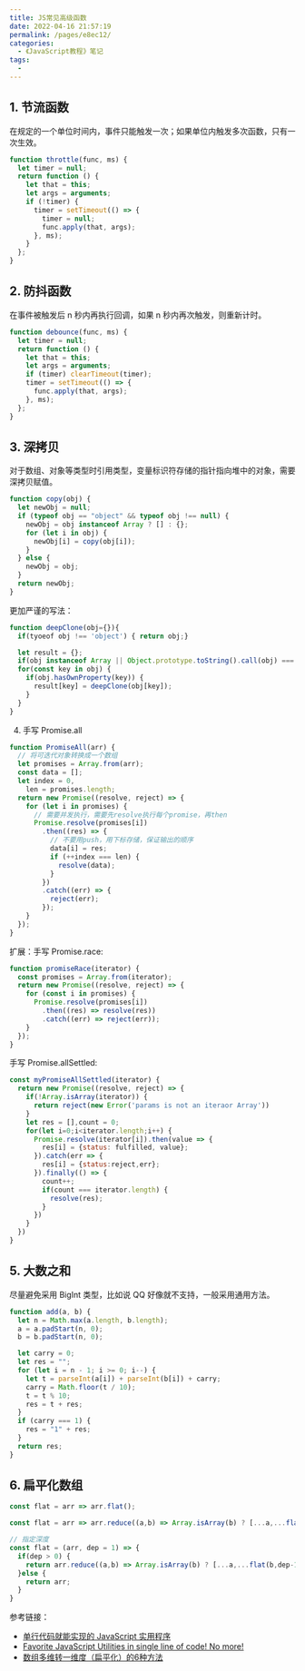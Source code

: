 ```yaml
---
title: JS常见高级函数
date: 2022-04-16 21:57:19
permalink: /pages/e8ec12/
categories:
  - 《JavaScript教程》笔记
tags:
  -
---
```


## 1. 节流函数

在规定的一个单位时间内，事件只能触发一次；如果单位内触发多次函数，只有一次生效。

```js
function throttle(func, ms) {
  let timer = null;
  return function () {
    let that = this;
    let args = arguments;
    if (!timer) {
      timer = setTimeout(() => {
        timer = null;
        func.apply(that, args);
      }, ms);
    }
  };
}
```

## 2. 防抖函数

在事件被触发后 n 秒内再执行回调，如果 n 秒内再次触发，则重新计时。

```js
function debounce(func, ms) {
  let timer = null;
  return function () {
    let that = this;
    let args = arguments;
    if (timer) clearTimeout(timer);
    timer = setTimeout(() => {
      func.apply(that, args);
    }, ms);
  };
}
```

## 3. 深拷贝

对于数组、对象等类型时引用类型，变量标识符存储的指针指向堆中的对象，需要深拷贝赋值。

```js
function copy(obj) {
  let newObj = null;
  if (typeof obj == "object" && typeof obj !== null) {
    newObj = obj instanceof Array ? [] : {};
    for (let i in obj) {
      newObj[i] = copy(obj[i]);
    }
  } else {
    newObj = obj;
  }
  return newObj;
}
```

更加严谨的写法：

```js
function deepClone(obj={}){
  if(tyoeof obj !== 'object') { return obj;}

  let result = {};
  if(obj instanceof Array || Object.prototype.toString().call(obj) === '[object Arrray]') { result = [];}
  for(const key in obj) {
    if(obj.hasOwnProperty(key)) {
      result[key] = deepClone(obj[key]);
    }
  }
}
```

4. 手写 Promise.all

```js
function PromiseAll(arr) {
  // 将可迭代对象转换成一个数组
  let promises = Array.from(arr);
  const data = [];
  let index = 0,
    len = promises.length;
  return new Promise((resolve, reject) => {
    for (let i in promises) {
      // 需要并发执行，需要先resolve执行每个promise，再then
      Promise.resolve(promises[i])
        .then((res) => {
          // 不要用push，用下标存储，保证输出的顺序
          data[i] = res;
          if (++index === len) {
            resolve(data);
          }
        })
        .catch((err) => {
          reject(err);
        });
    }
  });
}
```

扩展：手写 Promise.race:

```js
function promiseRace(iterator) {
  const promises = Array.from(iterator);
  return new Promise((resolve, reject) => {
    for (const i in promises) {
      Promise.resolve(promises[i])
        .then((res) => resolve(res))
        .catch((err) => reject(err));
    }
  });
}
```

手写 Promise.allSettled:

```js
const myPromiseAllSettled(iterator) {
  return new Promise((resolve, reject) => {
    if(!Array.isArray(iterator)) {
      return reject(new Error('params is not an iteraor Array'))
    }
    let res = [],count = 0;
    for(let i=0;i<iterator.length;i++) {
      Promise.resolve(iterator[i]).then(value => {
        res[i] = {status: fulfilled, value};
      }).catch(err => {
        res[i] = {status:reject,err};
      }).finally(() => {
        count++;
        if(count === iterator.length) {
          resolve(res);
        }
      })
    }
  })
}
```

## 5. 大数之和

尽量避免采用 BigInt 类型，比如说 QQ 好像就不支持，一般采用通用方法。

```js
function add(a, b) {
  let n = Math.max(a.length, b.length);
  a = a.padStart(n, 0);
  b = b.padStart(n, 0);

  let carry = 0;
  let res = "";
  for (let i = n - 1; i >= 0; i--) {
    let t = parseInt(a[i]) + parseInt(b[i]) + carry;
    carry = Math.floor(t / 10);
    t = t % 10;
    res = t + res;
  }
  if (carry === 1) {
    res = "1" + res;
  }
  return res;
}
```

## 6. 扁平化数组

```js
const flat = arr => arr.flat();

const flat = arr => arr.reduce((a,b) => Array.isArray(b) ? [...a,...flat(b)] : [...a,b],[]);

// 指定深度
const flat = (arr, dep = 1) => {
  if(dep > 0) {
    return arr.reduce((a,b) => Array.isArray(b) ? [...a,...flat(b,dep-1)] : [...a,b], []);
  }else {
    return arr;
  }
}
```

参考链接：

- [单行代码就能实现的 JavaScript 实用程序](https://vxhly.github.io/views/web/one-loc-2-javascript-program.htm)
- [Favorite JavaScript Utilities in single line of code! No more!](https://1loc.dev/)
- [数组多维转一维度（扁平化）的6种方法](https://juejin.cn/post/6850037272964759566)